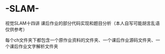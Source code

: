 # -SLAM-
视觉SLAM十四讲 课后作业的部分代码实现和题目分析（本人自写可能胡言乱语仅供参考）

每个ch文件夹下都包含一个原作业资料的文件夹、一个课后作业源码文件夹、一个课后作业文字解析文件夹
